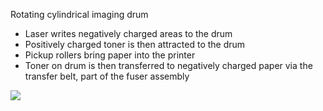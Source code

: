 
Rotating cylindrical imaging drum

- Laser writes negatively charged areas to the drum
- Positively charged toner is then attracted to the drum
- Pickup rollers bring paper into the printer
- Toner on drum is then transferred to negatively charged paper via the transfer belt, part of the fuser assembly

![](https://cdn.jsdelivr.net/gh/zubayrrr/twiki/bin/image.eqj55qr1flj.png)
